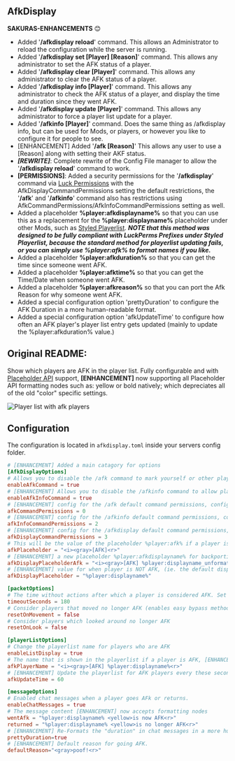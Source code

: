 ## AfkDisplay

**SAKURAS-ENHANCEMENTS** :blush:
- Added '**/afkdisplay reload**' command.  This allows an Administrator to reload the configuration while the server is running.
- Added '**/afkdisplay set [Player] [Reason]**' command.  This allows any administrator to set the AFK status of a player.
- Added '**/afkdisplay clear [Player]**' command.  This allows any administrator to clear the AFK status of a player.
- Added '**/afkdisplay info [Player]**' command.  This allows any administrator to check the AFK status of a player, and display the time and duration since they went AFK.
- Added '**/afkdisplay update [Player]**' command.  This allows any administrator to force a player list update for a player.
- Added '**/afkinfo [Player]**' command.  Does the same thing as /afkdisplay info, but can be used for Mods, or players, or however you like to configure it for people to see.
- [ENHANCEMENT] Added '**/afk [Reason]**' This allows any user to use a [Reason] along with setting their AKF status.
- ***[REWRITE]***: Complete rewrite of the Config File manager to allow the '**/afkdisplay reload**' command to work.
- **[PERMISSIONS]**: Added a security permissions for the '**/afkdisplay**' command via [Luck Permissions](https://luckperms.net/) with the AfkDisplayCommandPermissions setting the default restrictions, the '**/afk**' and '**/afkinfo**' command also has restrictions using AfkCommandPermissions/AfkInfoCommandPermissions setting as well.
- Added a placeholder **%player:afkdisplayname%** so that you can use this as a replacement for the **%player:displayname%** placeholder under other Mods, such as [Styled Playerlist](https://modrinth.com/mod/styledplayerlist "Styled Playerlist").
***NOTE that this method was designed to be fully compliant with LuckPerms Prefixes under Styled Playerlist, because the standard method for playerlist updating fails, or you can simply use %player:afk% to format names if you like.***
- Added a placeholder **%player:afkduration%** so that you can get the time since someone went AFK.
- Added a placeholder **%player:afktime%** so that you can get the Time/Date when someone went AFK.
- Added a placeholder **%player:afkreason%** so that you can port the Afk Reason for why someone went AFK.
- Added a special configuration option 'prettyDuration' to configure the AFK Duration in a more human-readable format.
- Added a special configuration option 'afkUpdateTime' to configure how often an AFK player's player list entry gets updated (mainly to update the %player:afkduration% value.)

## Original README:
Show which players are AFK in the player list. Fully configurable and with [Placeholder API](https://placeholders.pb4.eu/user/general/) support, **[ENHANCEMENT]** now supporting all Placeholder API formatting nodes such as: yellow or bold natively; which depreciates all of the old "color" specific settings.

![Player list with afk players](https://i.ibb.co/QvcSv1x/list.png)

## Configuration

The configuration is located in `afkdisplay.toml` inside your servers config folder.

```toml
# [ENHANCEMENT] Added a main catagory for options
[AfkDisplayOptions]
# Allows you to disable the /afk command to mark yourself or other players (only for operators) as AFK
enableAfkCommand = true
# [ENHANCEMENT] Allows you to disable the /afkinfo command to allow players to see someone's AFK status (Time, Duration).
enableAfkInfoCommand = true
# [ENHANCEMENT] config for the /afk default command permissions, configurable with Luck Perms (afkdisplay.afk) node
afkCommandPermissions = 0
# [ENHANCEMENT] config for the /afkinfo default command permissions, configurable with Luck Perms (afkdisplay.afkinfo) node (Usually for Mods)
afkInfoCommandPermissions = 2
# [ENHANCEMENT] config for the /afkdisplay default command permissions, configurable with Luck Perms (afkdisplay.afkdisplay.*) node
afkDisplayCommandPermissions = 3
# This will be the value of the placeholder %player:afk% if a player is AFK, [ENHANCEMENT] option now accepts formatting nodes
afkPlaceholder = "<i><gray>[AFK]<r>"
# [ENHANCEMENT] a new placeholder %player:afkdisplayname% for backporting the entire %displayname% for use in other Mods, such as Styled Playerlist
afkDisplayPlaceholderAfk = "<i><gray>[AFK] %player:displayname_unformatted%<r>"
# [ENHANCEMENT] value for when player is NOT AFK, (ie. the default displayname)
afkDisplayPlaceholder = "%player:displayname%"

[packetOptions]
# The time without actions after which a player is considered AFK. Set to -1 to disable automatic AFK detection.
timeoutSeconds = 180
# Consider players that moved no longer AFK (enables easy bypass methods like AFK pools)
resetOnMovement = false
# Consider players which looked around no longer AFK
resetOnLook = false

[playerListOptions]
# Change the playerlist name for players who are AFK
enableListDisplay = true
# The name that is shown in the playerlist if a player is AFK, [ENHANCEMENT] now accepts formatting nodes
afkPlayerName = "<i><gray>[AFK] %player:displayname%<r>"
# [ENHANCEMENT] Update the playerlist for AFK players every these seconds
afkUpdateTime = 60

[messageOptions]
# Enabled chat messages when a player goes AFk or returns.
enableChatMessages = true
# The message content [ENHANCEMENT] now accepts formatting nodes
wentAfk = "%player:displayname% <yellow>is now AFK<r>"
returned = "%player:displayname% <yellow>is no longer AFK<r>"
# [ENHANCEMENT] Re-Formats the "duration" in chat messages in a more human legible format.
prettyDuration=true
# [ENHANCEMENT] Default reason for going AFK.
defaultReason="<gray>poof!<r>"
```